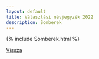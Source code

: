 ```yaml
---
layout: default
title: Választási névjegyzék 2022
description: Somberek
---
```


{% include Somberek.html %}

[Vissza](./)